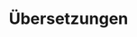 ---
title: Übersetzungen
layout: translations
description: Originale & Übersetzungen des Scrum Guide Expansion Pack
aliases:
  - /downloads/
---